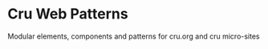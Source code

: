 Cru Web Patterns
============

Modular elements, components and patterns for cru.org and cru micro-sites
